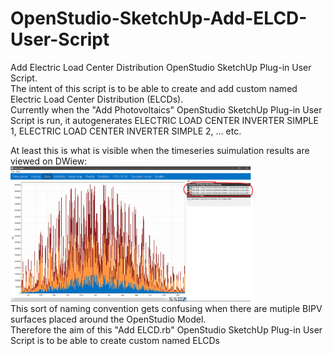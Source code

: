 # OpenStudio-SketchUp-Add-ELCD-User-Script  
Add Electric Load Center Distribution OpenStudio SketchUp Plug-in User Script.  
The intent of this script is to be able to create and add custom named Electric Load Center Distribution (ELCDs).  
Currently when the "Add Photovoltaics" OpenStudio SketchUp Plug-in User Script is run, it autogenerates ELECTRIC LOAD CENTER INVERTER SIMPLE 1, ELECTRIC LOAD CENTER INVERTER SIMPLE 2, ... etc.  
  
At least this is what is visible when the timeseries suimulation results are viewed on DWiew:    
<img src="https://raw.githubusercontent.com/Sigmoidas/OpenStudio-SketchUp-Add-ELCD-User-Script/master/Dview%20ELCD%20Timeseries.png" height="77%" width="77%" >  
This sort of naming convention gets confusing when there are mutiple BIPV surfaces placed around the OpenStudio Model.  
Therefore the aim of this "Add ELCD.rb" OpenStudio SketchUp Plug-in User Script is to be able to create custom named ELCDs  
